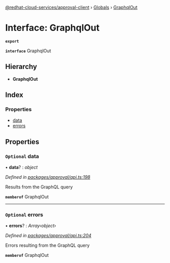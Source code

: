 [@redhat-cloud-services/approval-client](../README.md) › [Globals](../globals.md) › [GraphqlOut](graphqlout.md)

# Interface: GraphqlOut

**`export`** 

**`interface`** GraphqlOut

## Hierarchy

* **GraphqlOut**

## Index

### Properties

* [data](graphqlout.md#optional-data)
* [errors](graphqlout.md#optional-errors)

## Properties

### `Optional` data

• **data**? : *object*

*Defined in [packages/approval/api.ts:198](https://github.com/Hyperkid123/javascript-clients/blob/master/packages/approval/api.ts#L198)*

Results from the GraphQL query

**`memberof`** GraphqlOut

___

### `Optional` errors

• **errors**? : *Array‹object›*

*Defined in [packages/approval/api.ts:204](https://github.com/Hyperkid123/javascript-clients/blob/master/packages/approval/api.ts#L204)*

Errors resulting from the GraphQL query

**`memberof`** GraphqlOut
